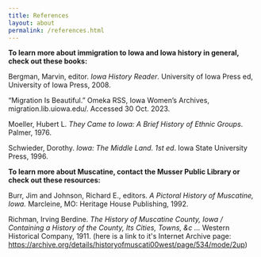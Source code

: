 ```yaml
---
title: References
layout: about
permalink: /references.html
---
```

**To learn more about immigration to Iowa and Iowa history in general, check out these books:**

Bergman, Marvin, editor. *Iowa History Reader*. University of Iowa Press ed, University of Iowa Press, 2008. 

“Migration Is Beautiful.” Omeka RSS, Iowa Women’s Archives, migration.lib.uiowa.edu/. Accessed 30 Oct. 2023. 

Moeller, Hubert L. *They Came to Iowa: A Brief History of Ethnic Groups*. Palmer, 1976.

Schwieder, Dorothy. *Iowa: The Middle Land. 1st ed*. Iowa State University Press, 1996.  

**To learn more about Muscatine, contact the Musser Public Library or check out these resources:**

Burr, Jim and Johnson, Richard E., editors. *A Pictoral History of Muscatine, Iowa.* Marcleine, MO: Heritage House Publishing, 1992. 

Richman, Irving Berdine. *The History of Muscatine County, Iowa / Containing a History of the County, Its Cities, Towns, &c ...* Western Historical Company, 1911.  (here is a link to it's Internet Archive page: https://archive.org/details/historyofmuscati00west/page/534/mode/2up)
